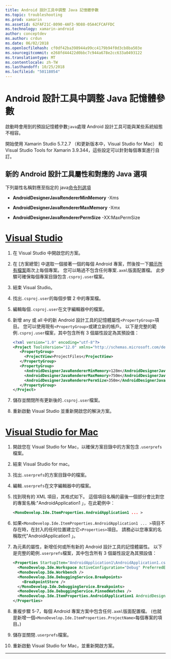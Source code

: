 ```yaml
---
title: Android 設計工具中調整 Java 記憶體參數
ms.topic: troubleshooting
ms.prod: xamarin
ms.assetid: 62FAF21C-8090-4AF3-9D88-05A4CFCAFFDC
ms.technology: xamarin-android
author: conceptdev
ms.author: crdun
ms.date: 06/02/2018
ms.openlocfilehash: cf0df42ba398944a99cc4179b94f0d3cb8ba503e
ms.sourcegitcommit: e268fd44422d0bbc7c944a678e2cc633a0493122
ms.translationtype: MT
ms.contentlocale: zh-TW
ms.lasthandoff: 10/25/2018
ms.locfileid: "50118054"
---
```

# <a name="adjusting-java-memory-parameters-for-the-android-designer"></a>Android 設計工具中調整 Java 記憶體參數

啟動時會用到的預設記憶體參數`java`處理 Android 設計工具可能與某些系統組態不相容。

開始使用 Xamarin Studio 5.7.2.7 （和更新版本中，Visual Studio for Mac） 和 Visual Studio Tools for Xamarin 3.9.344，這些設定可以針對每個專案進行自訂。

## <a name="new-android-designer-properties-and-corresponding-java-options"></a>新的 Android 設計工具屬性和對應的 Java 選項

下列屬性名稱對應至指定的 java[命令列選項](http://docs.oracle.com/javase/7/docs/technotes/tools/windows/java.html)

- **AndroidDesignerJavaRendererMinMemory** -Xms

- **AndroidDesignerJavaRendererMaxMemory** -Xmx

- **AndroidDesignerJavaRendererPermSize** -XX:MaxPermSize


# <a name="visual-studiotabwindows"></a>[Visual Studio](#tab/windows)

1.  在 Visual Studio 中開啟您的方案。

2.  在 [方案總管] 中選取一個接著一個的每個 Android 專案，然後按一下[顯示所有檔案](https://msdn.microsoft.com/en-us/library/4afxey9h.aspx)兩次上每個專案。 您可以略過不包含任何專案`.axml`版面配置檔。 此步驟可確保每個專案目錄包含`.csproj.user`檔案。

3.  結束 Visual Studio。

4.  找出`.csproj.user`的每個步驟 2 中的專案檔。

5.  編輯每個`.csproj.user`在文字編輯器中的檔案。

6.  新增 any 或 all 中的新 Android 設計工具的記憶體屬性`<PropertyGroup>`項目。 您可以使用現有`<PropertyGroup>`或建立新的帳戶。 以下是完整的範例`.csproj.user`檔案，其中包含所有 3 個屬性設定為其預設值：

    ```xml
    <?xml version="1.0" encoding="utf-8"?>
    <Project ToolsVersion="12.0" xmlns="http://schemas.microsoft.com/developer/msbuild/2003">
       <PropertyGroup>
         <ProjectView>ProjectFiles</ProjectView>
       </PropertyGroup>
       <PropertyGroup>
         <AndroidDesignerJavaRendererMinMemory>128m</AndroidDesignerJavaRendererMinMemory>
         <AndroidDesignerJavaRendererMaxMemory>750m</AndroidDesignerJavaRendererMaxMemory>
         <AndroidDesignerJavaRendererPermSize>350m</AndroidDesignerJavaRendererPermSize>
       </PropertyGroup>
    </Project>
    ```

7.  儲存並關閉所有更新後的`.csproj.user`檔案。

8.  重新啟動 Visual Studio 並重新開啟您的解決方案。

# <a name="visual-studio-for-mactabmacos"></a>[Visual Studio for Mac](#tab/macos)

1.  開啟您在 Visual Studio for Mac，以確保方案目錄中的方案包含`.userprefs`檔案。

2.  結束 Visual Studio for mac。

3.  找出`.userprefs`的方案目錄中的檔案。

4.  編輯`.userprefs`在文字編輯器中的檔案。

5.  找到現有的 XML 項目，其格式如下。 這個項目名稱的最後一個部分會比對您的專案名稱:"AndroidApplication1 」，在此範例中：

    ```xml
    <MonoDevelop.Ide.ItemProperties.AndroidApplication1 ... >
    ```

6.  如果`<MonoDevelop.Ide.ItemProperties.AndroidApplication1 ... >`項目不存在時，在封入的任何位置建立它`<Properties>`項目。 請務必以您專案的名稱取代"AndroidApplication1 」。

7.  為元素的屬性，新增任何或所有新的 Android 設計工具的記憶體屬性。 以下是完整的範例`.userprefs`檔案，其中包含所有 3 個屬性設定為其預設值：

    ```xml
    <Properties StartupItem="AndroidApplication1\AndroidApplication1.csproj">
      <MonoDevelop.Ide.Workspace ActiveConfiguration="Debug" PreferredExecutionTarget="Android.SelectDevice" />
      <MonoDevelop.Ide.Workbench />
      <MonoDevelop.Ide.DebuggingService.Breakpoints>
        <BreakpointStore />
      </MonoDevelop.Ide.DebuggingService.Breakpoints>
      <MonoDevelop.Ide.DebuggingService.PinnedWatches />
      <MonoDevelop.Ide.ItemProperties.AndroidApplication1 AndroidDesignerJavaRendererMinMemory="128m" AndroidDesignerJavaRendererMaxMemory="750m" AndroidDesignerJavaRendererPermSize="350m" />
    </Properties>
    ```

8.  重複步驟 5-7，每個 Android 專案方案中包含任何`.axml`版面配置檔。 (也就是新增一個`<MonoDevelop.Ide.ItemProperties.ProjectName>`每個專案的項目。)

9.  儲存並關閉`.userprefs`檔案。

10. 重新啟動 Visual Studio for Mac，並重新開啟方案。

-----

